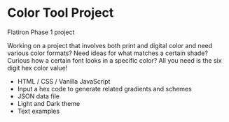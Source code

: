 # Color Tool Project
Flatiron Phase 1 project

Working on a project that involves both print and digital color and need various color formats? Need ideas for what matches a certain shade? Curious how a certain font looks in a specific color? All you need is the six digit hex color value!

- HTML / CSS / Vanilla JavaScript
- Input a hex code to generate related gradients and schemes
- JSON data file
- Light and Dark theme
- Text examples
